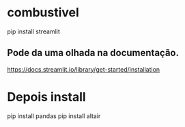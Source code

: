 # combustivel

pip install streamlit
## Pode da uma olhada na documentação.
https://docs.streamlit.io/library/get-started/installation
# Depois install
pip install pandas </b>
pip install altair
